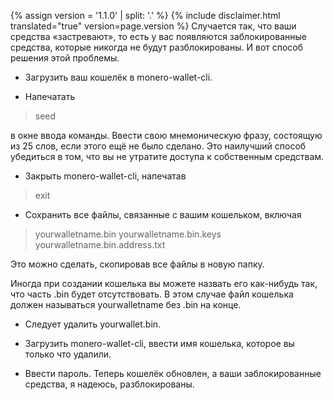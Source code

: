 {% assign version = '1.1.0' | split: '.' %}
{% include disclaimer.html translated="true" version=page.version %}
Случается так, что ваши средства «застревают», то есть у вас появляются заблокированные средства, которые никогда не будут разблокированы. И вот способ решения этой проблемы.

- Загрузить ваш кошелёк в monero-wallet-cli.

- Напечатать

> seed

в окне ввода команды. Ввести свою мнемоническую фразу, состоящую из 25 слов, если этого ещё не было сделано. Это наилучший способ убедиться в том, что вы не утратите доступа к собственным средствам.

- Закрыть monero-wallet-cli, напечатав

> exit

- Сохранить все файлы, связанные с вашим кошельком, включая

> yourwalletname.bin
> yourwalletname.bin.keys
> yourwalletname.bin.address.txt

Это можно сделать, скопировав все файлы в новую папку.

Иногда при создании кошелька вы можете назвать его как-нибудь так, что часть .bin будет отсутствовать. В этом случае файл кошелька должен называться yourwalletname без .bin на конце.

- Следует удалить yourwallet.bin.

- Загрузить monero-wallet-cli, ввести имя кошелька, которое вы только что удалили.

- Ввести пароль. Теперь кошелёк обновлен, а ваши заблокированные средства, я надеюсь, разблокированы.
